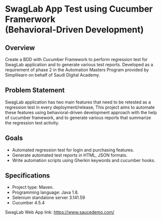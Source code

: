 # SwagLab App Test using Cucumber Framerwork <br/> (Behavioral-Driven Development)

## Overview
Create a BDD with Cucumber Framework to perform regression test for SwagLab application and to generate various test reports. Developed as a requirement of phase 2 in the Automation Masters Program provided by Simplilearn on behalf of Saudi Digital Academy. 
## Problem Statement
SwagLab application has two main features that need to be retested as a regression test in every deployment/release, This project aims to automate these features using behavioral-driven development approach with the help of cucumber framework, and to generate various reports that summarize the regression test activity.
## Goals
* Automated regression test for login and purchasing features.
* Generate automated test reports in HTML, JSON formats.
* Write automation scripts using Gherkin keywords and cucumber hooks.

## Specifications
- Project type: Maven. 
- Programming language: Java 1.8.
- Selenium standalone server 3.141.59
- Cucumber 4.5.4

SwagLab Web App link: https://www.saucedemo.com/ 

